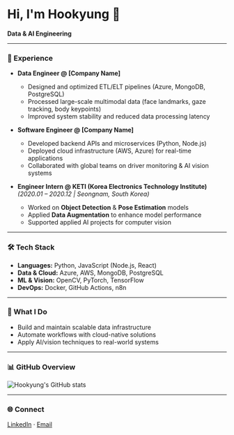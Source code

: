 # Hi, I'm Hookyung 👋

**Data & AI Engineering**  

---

### 💼 Experience
- **Data Engineer @ [Company Name]**  
  - Designed and optimized ETL/ELT pipelines (Azure, MongoDB, PostgreSQL)  
  - Processed large-scale multimodal data (face landmarks, gaze tracking, body keypoints)  
  - Improved system stability and reduced data processing latency  

- **Software Engineer @ [Company Name]**  
  - Developed backend APIs and microservices (Python, Node.js)  
  - Deployed cloud infrastructure (AWS, Azure) for real-time applications  
  - Collaborated with global teams on driver monitoring & AI vision systems  

- **Engineer Intern @ KETI (Korea Electronics Technology Institute)**  
  *(2020.01 – 2020.12 | Seongnam, South Korea)*  
  - Worked on **Object Detection** & **Pose Estimation** models  
  - Applied **Data Augmentation** to enhance model performance  
  - Supported applied AI projects for computer vision  

---

### 🛠 Tech Stack
- **Languages:** Python, JavaScript (Node.js, React)  
- **Data & Cloud:** Azure, AWS, MongoDB, PostgreSQL  
- **ML & Vision:** OpenCV, PyTorch, TensorFlow  
- **DevOps:** Docker, GitHub Actions, n8n  

---

### 🚀 What I Do
- Build and maintain scalable data infrastructure  
- Automate workflows with cloud-native solutions  
- Apply AI/vision techniques to real-world systems  

---

### 📊 GitHub Overview
![Hookyung's GitHub stats](https://github-readme-stats.vercel.app/api?username=your-username&show_icons=true&theme=default)

---

### 🌐 Connect
[LinkedIn](https://www.linkedin.com/in/gnrud099/) · [Email](mailto:lhookyung@gmail.com)  
